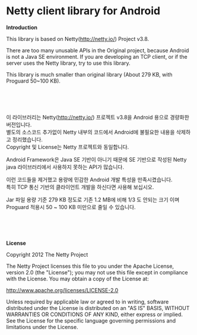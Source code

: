 Netty client library for Android
=============

<b>Introduction</b>


This library is based on Netty(http://netty.io/) Project v3.8. <br/>

There are too many unusable APIs in the Original project, because Android is not a Java SE environment.
If you are developing an TCP client, or if the server uses the Netty library, try to use this library.

This library is much smaller than original library (About 279 KB, with Proguard 50~100 KB).

<br/><br/><br/>



이 라이브러리는 Netty(http://netty.io/) 프로젝트 v3.8을 Android 용으로 경량화한 버전입니다. <br/>
별도의 소스코드 추가없이 Netty 내부의 코드에서 Android에 불필요한 내용을 삭제하고 정리했습니다. <br/>
Copyright 및 License는 Netty 프로젝트와 동일합니다.

Android Framework은 Java SE 기반이 아니기 때문에 SE 기반으로 작성된 Netty java 라이브러리에서 사용하지 못하는 API가 많습니다. 

이런 코드들을 제거했고 용량에 민감한 Android 개발 특성을 만족시켰습니다. <br/>
특히 TCP 통신 기반의 클라이언트 개발을 하신다면 사용해 보십시오.

Jar 파일 용량 기준 279 KB 정도로 기존 1.2 MB에 비해 1/3 도 안되는 크기 이며 Proguard 적용시 50 ~ 100 KB 미만으로 줄일 수 있습니다.


<br/><br/><br/>

<b>License</b>
 
 Copyright 2012 The Netty Project
 
 The Netty Project licenses this file to you under the Apache License,
 version 2.0 (the "License"); you may not use this file except in compliance
 with the License. You may obtain a copy of the License at:
 
   http://www.apache.org/licenses/LICENSE-2.0
 
 Unless required by applicable law or agreed to in writing, software
 distributed under the License is distributed on an "AS IS" BASIS, WITHOUT
 WARRANTIES OR CONDITIONS OF ANY KIND, either express or implied. See the
 License for the specific language governing permissions and limitations
 under the License.
